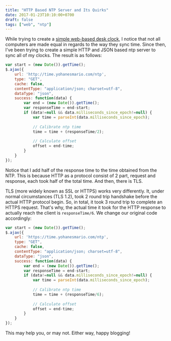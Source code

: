```yaml
---
title: "HTTP Based NTP Server and Its Quirks"
date: 2017-01-23T10:10:00+0700
draft: false
tags: ["web", "ntp"]
---
```


While trying to create a [simple web-based desk clock](https://yohanesmario.com/projects/time), I notice that not all computers are made equal in regards to the way they sync time. Since then, I've been trying to create a simple HTTP and JSON based ntp server to sync all of my clocks. The result is as follows:

```js
var start = (new Date()).getTime();
$.ajax({
    url: 'http://time.yohanesmario.com/ntp',
    type: "GET",
    cache: false,
    contentType: "application/json; charset=utf-8",
    dataType: "json",
    success: function(data) {
        var end = (new Date()).getTime();
        var responseTime = end-start;
        if (data!=null && data.milliseconds_since_epoch!=null) {
            var time = parseInt(data.milliseconds_since_epoch);
            
            // Calibrate ntp time
            time = time + (responseTime/2);
            
            // Calculate offset
            offset = end-time;
        }
    }
});
```

Notice that I add half of the response time to the time obtained from the NTP. This is because HTTP as a protocol consist of 2 part, request and response, each took half of the total time. And then, there is TLS.

TLS (more widely known as SSL or HTTPS) works very differently. It, under normal circumstances (TLS 1.2), took 2 round trip handshake before the actual HTTP protocol begin. So, in total, it took 3 round trip to complete an HTTPS request. That's why, the actual time it took for the HTTP response to actually reach the client is `responseTime/6`. We change our original code accordingly:

```js
var start = (new Date()).getTime();
$.ajax({
    url: 'https://time.yohanesmario.com/ntp',
    type: "GET",
    cache: false,
    contentType: "application/json; charset=utf-8",
    dataType: "json",
    success: function(data) {
        var end = (new Date()).getTime();
        var responseTime = end-start;
        if (data!=null && data.milliseconds_since_epoch!=null) {
            var time = parseInt(data.milliseconds_since_epoch);
            
            // Calibrate ntp time
            time = time + (responseTime/6);
            
            // Calculate offset
            offset = end-time;
        }
    }
});
```

This may help you, or may not. Either way, happy blogging!